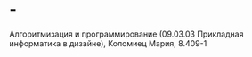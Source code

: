 # -
Алгоритмизация и программирование (09.03.03 Прикладная информатика в дизайне), Коломиец Мария, 8.409-1
